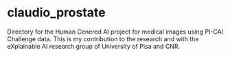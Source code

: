 # claudio_prostate
Directory for the Human Cenered AI project for medical images using PI-CAI Challenge data.
This is my contribution to the research and with the eXplainable AI research group of University of Pisa and CNR.
